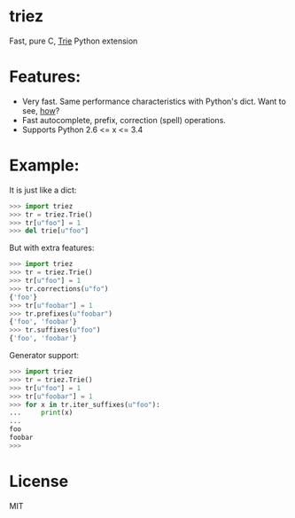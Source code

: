 
triez 
===================
Fast, pure C, [Trie](http://en.wikipedia.org/wiki/Trie) Python extension

Features:
===================
  * Very fast. Same performance characteristics with Python's dict. 
    Want to see, [how](xxxx)?
  * Fast autocomplete, prefix, correction (spell) operations.
  * Supports Python 2.6 <= x <= 3.4

Example:
===================

It is just like a dict:
```python
>>> import triez
>>> tr = triez.Trie()
>>> tr[u"foo"] = 1
>>> del trie[u"foo"]
```

But with extra features:
```python
>>> import triez
>>> tr = triez.Trie()
>>> tr[u"foo"] = 1
>>> tr.corrections(u"fo")
{'foo'}
>>> tr[u"foobar"] = 1
>>> tr.prefixes(u"foobar")
{'foo', 'foobar'}
>>> tr.suffixes(u"foo")
{'foo', 'foobar'}
```

Generator support:
```python
>>> import triez
>>> tr = triez.Trie()
>>> tr[u"foo"] = 1
>>> tr[u"foobar"] = 1
>>> for x in tr.iter_suffixes(u"foo"):
...     print(x)
...
foo
foobar
>>>
```

License
===================

MIT